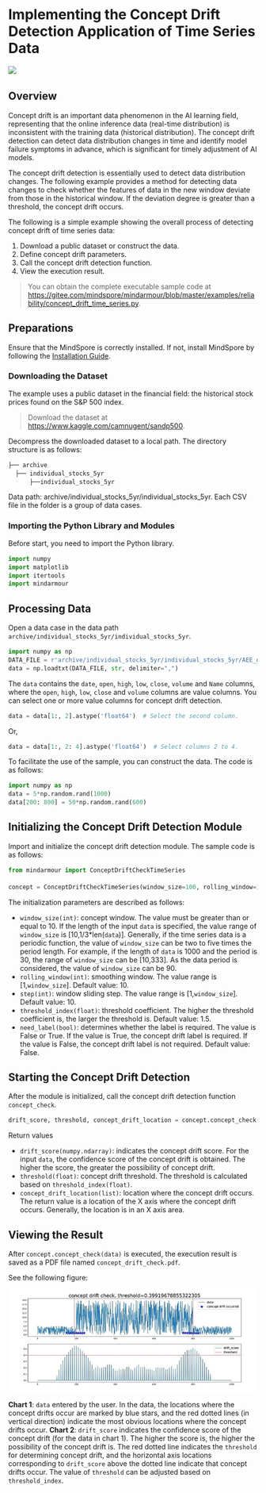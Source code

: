 # Implementing the Concept Drift Detection Application of Time Series Data

<a href="https://gitee.com/mindspore/docs/blob/master/docs/mindarmour/docs/source_en/concept_drift_time_series.md" target="_blank"><img src="https://mindspore-website.obs.cn-north-4.myhuaweicloud.com/website-images/master/resource/_static/logo_source_en.png"></a>

## Overview

Concept drift is an important data phenomenon in the AI learning field, representing that the online inference data (real-time distribution) is inconsistent with the training data (historical distribution).
 The concept drift detection can detect data distribution changes in time and identify model failure symptoms in advance, which is significant for timely adjustment of AI models.

The concept drift detection is essentially used to detect data distribution changes. The following example provides a method for detecting data changes to check whether the features of data in the new window deviate from those in the historical window. If the deviation degree is greater than a threshold, the concept drift occurs.

The following is a simple example showing the overall process of detecting concept drift of time series data:

1. Download a public dataset or construct the data.
2. Define concept drift parameters.
3. Call the concept drift detection function.
4. View the execution result.

> You can obtain the complete executable sample code at <https://gitee.com/mindspore/mindarmour/blob/master/examples/reliability/concept_drift_time_series.py>.

## Preparations

Ensure that the MindSpore is correctly installed. If not, install MindSpore by following the [Installation Guide](https://www.mindspore.cn/install/en).

### Downloading the Dataset

The example uses a public dataset in the financial field: the historical stock prices found on the S&P 500 index.
> Download the dataset at <https://www.kaggle.com/camnugent/sandp500>.

Decompress the downloaded dataset to a local path. The directory structure is as follows:

```bash
├── archive
  ├── individual_stocks_5yr
      ├──individual_stocks_5yr
```

Data path: archive/individual_stocks_5yr/individual_stocks_5yr. Each CSV file in the folder is a group of data cases.

### Importing the Python Library and Modules

Before start, you need to import the Python library.

```python
import numpy
import matplotlib
import itertools
import mindarmour
```

## Processing Data

Open a data case in the data path `archive/individual_stocks_5yr/individual_stocks_5yr`.

```python
import numpy as np
DATA_FILE = r'archive/individual_stocks_5yr/individual_stocks_5yr/AEE_data.csv'
data = np.loadtxt(DATA_FILE, str, delimiter=",")
```

The `data` contains the `date`, `open`, `high`, `low`, `close`, `volume` and `Name` columns, where the `open`, `high`, `low`, `close` and `volume` columns are value columns. You can select one or more value columns for concept drift detection.

```python
data = data[1:, 2].astype('float64')  # Select the second column.
```

Or,

```python
data = data[1:, 2: 4].astype('float64')  # Select columns 2 to 4.
```

To facilitate the use of the sample, you can construct the data. The code is as follows:

```python
import numpy as np
data = 5*np.random.rand(1000)
data[200: 800] = 50*np.random.rand(600)
```

## Initializing the Concept Drift Detection Module

Import and initialize the concept drift detection module. The sample code is as follows:

```python
from mindarmour import ConceptDriftCheckTimeSeries

concept = ConceptDriftCheckTimeSeries(window_size=100, rolling_window=10, step=10, threshold_index=1.5,need_label=False)
```

The initialization parameters are described as follows:

- `window_size(int)`: concept window. The value must be greater than or equal to 10. If the length of the input `data` is specified, the value range of `window_size` is [10,1/3*len(`data`)]. Generally, if the time series data is a periodic function, the value of `window_size` can be two to five times the period length. For example, if the length of `data` is 1000 and the period is 30, the range of `window_size` can be [10,333]. As the data period is considered, the value of `window_size` can be 90.
- `rolling_window(int)`: smoothing window. The value range is [1,`window_size`]. Default value: 10.
- `step(int)`: window sliding step. The value range is [1,`window_size`]. Default value: 10.
- `threshold_index(float)`: threshold coefficient. The higher the threshold coefficient is, the larger the threshold is. Default value: 1.5.
- `need_label(bool)`: determines whether the label is required. The value is False or True. If the value is True, the concept drift label is required. If the value is False, the concept drift label is not required. Default value: False.

## Starting the Concept Drift Detection

After the module is initialized, call the concept drift detection function `concept_check`.

```python
drift_score, threshold, concept_drift_location = concept.concept_check(data)
```

Return values

- `drift_score(numpy.ndarray)`: indicates the concept drift score. For the input `data`, the confidence score of the concept drift is obtained. The higher the score, the greater the possibility of concept drift.
- `threshold(float)`: concept drift threshold. The threshold is calculated based on `threshold_index(float)`.
- `concept_drift_location(list)`: location where the concept drift occurs. The return value is a location of the X axis where the concept drift occurs. Generally, the location is in an X axis area.

## Viewing the Result

After `concept.concept_check(data)` is executed, the execution result is saved as a PDF file named `concept_drift_check.pdf`.

See the following figure:

![Concept drift](./images/concept_drift_timeseries.JPG)

**Chart 1**: `data` entered by the user. In the data, the locations where the concept drifts occur are marked by blue stars, and the red dotted lines (in vertical direction) indicate the most obvious locations where the concept drifts occur.
**Chart 2**:  `drift_score` indicates the confidence score of the concept drift (for the data in chart 1). The higher the score is, the higher the possibility of the concept drift is. The red dotted line indicates the `threshold` for determining concept drift, and the horizontal axis locations corresponding to `drift_score` above the dotted line indicate that concept drifts occur. The value of `threshold` can be adjusted based on `threshold_index`.
